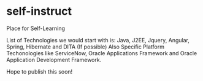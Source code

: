 # self-instruct
Place for Self-Learning

List of Technologies we would start with is:
Java, J2EE, Jquery, Angular, Spring, Hibernate and DITA (If possible)
Also Specific Platform Techonologies like ServiceNow, Oracle Applications Framework and Oracle Application Development Framework.

Hope to publish this soon!

